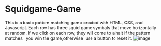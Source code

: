 # Squidgame-Game
This is a basic pattern matching game created with HTML, CSS, and Javascript. Each row has three squid game symbals that move horizontally at random. If we click on each row, they will come to a halt if the pattern matches,  you win the game,otherwise  use a button to reset it.
![image](https://user-images.githubusercontent.com/109965968/190131443-10651caa-e560-40b8-9c64-cf32b5e5287d.png)


